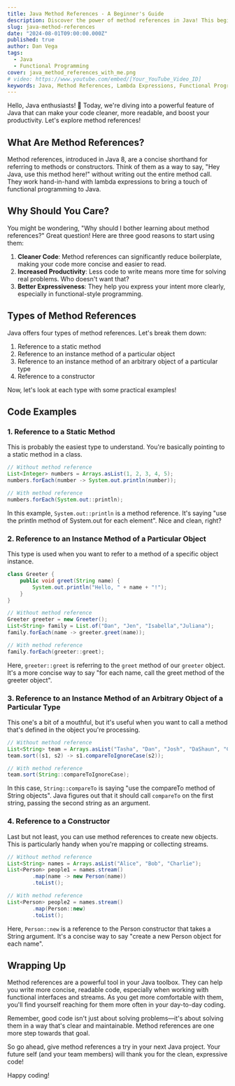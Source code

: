 ```yaml
---
title: Java Method References - A Beginner's Guide
description: Discover the power of method references in Java! This beginner-friendly guide explains what method references are, why they're useful, and how to use them effectively. With clear explanations and practical code examples, you'll learn to write cleaner, more expressive code using this powerful Java feature.
slug: java-method-references
date: "2024-08-01T09:00:00.000Z"
published: true
author: Dan Vega
tags:
  - Java
  - Functional Programming
cover: java_method_references_with_me.png
# video: https://www.youtube.com/embed/[Your_YouTube_Video_ID]
keywords: Java, Method References, Lambda Expressions, Functional Programming, Java 8 Features
---
```


Hello, Java enthusiasts! 👋 Today, we're diving into a powerful feature of Java that can make your code cleaner, more readable, and boost your productivity. Let's explore method references!

## What Are Method References?

Method references, introduced in Java 8, are a concise shorthand for referring to methods or constructors. Think of them as a way to say, "Hey Java, use this method here!" without writing out the entire method call. They work hand-in-hand with lambda expressions to bring a touch of functional programming to Java.

## Why Should You Care?

You might be wondering, "Why should I bother learning about method references?" Great question! Here are three good reasons to start using them:

1. **Cleaner Code**: Method references can significantly reduce boilerplate, making your code more concise and easier to read.
2. **Increased Productivity**: Less code to write means more time for solving real problems. Who doesn't want that?
3. **Better Expressiveness**: They help you express your intent more clearly, especially in functional-style programming.

## Types of Method References

Java offers four types of method references. Let's break them down:

1. Reference to a static method
2. Reference to an instance method of a particular object
3. Reference to an instance method of an arbitrary object of a particular type
4. Reference to a constructor

Now, let's look at each type with some practical examples!

## Code Examples

### 1. Reference to a Static Method

This is probably the easiest type to understand. You're basically pointing to a static method in a class.

```java
// Without method reference
List<Integer> numbers = Arrays.asList(1, 2, 3, 4, 5);
numbers.forEach(number -> System.out.println(number));

// With method reference
numbers.forEach(System.out::println);
```

In this example, `System.out::println` is a method reference. It's saying "use the println method of System.out for each element". Nice and clean, right?

### 2. Reference to an Instance Method of a Particular Object

This type is used when you want to refer to a method of a specific object instance.

```java
class Greeter {
    public void greet(String name) {
        System.out.println("Hello, " + name + "!");
    }
}

// Without method reference
Greeter greeter = new Greeter();
List<String> family = List.of("Dan", "Jen", "Isabella","Juliana");
family.forEach(name -> greeter.greet(name));

// With method reference
family.forEach(greeter::greet);
```

Here, `greeter::greet` is referring to the `greet` method of our `greeter` object. It's a more concise way to say "for each name, call the greet method of the greeter object".

### 3. Reference to an Instance Method of an Arbitrary Object of a Particular Type

This one's a bit of a mouthful, but it's useful when you want to call a method that's defined in the object you're processing.

```java
// Without method reference
List<String> team = Arrays.asList("Tasha", "Dan", "Josh", "DaShaun", "Cora", "Whitney", "Cote");
team.sort((s1, s2) -> s1.compareToIgnoreCase(s2));

// With method reference
team.sort(String::compareToIgnoreCase);
```

In this case, `String::compareTo` is saying "use the compareTo method of String objects". Java figures out that it should call `compareTo` on the first string, passing the second string as an argument.

### 4. Reference to a Constructor

Last but not least, you can use method references to create new objects. This is particularly handy when you're mapping or collecting streams.

```java
// Without method reference
List<String> names = Arrays.asList("Alice", "Bob", "Charlie");
List<Person> people1 = names.stream()
        .map(name -> new Person(name))
        .toList();

// With method reference
List<Person> people2 = names.stream()
        .map(Person::new)
        .toList();
```

Here, `Person::new` is a reference to the Person constructor that takes a String argument. It's a concise way to say "create a new Person object for each name".

## Wrapping Up

Method references are a powerful tool in your Java toolbox. They can help you write more concise, readable code, especially when working with functional interfaces and streams. As you get more comfortable with them, you'll find yourself reaching for them more often in your day-to-day coding.

Remember, good code isn't just about solving problems—it's about solving them in a way that's clear and maintainable. Method references are one more step towards that goal.

So go ahead, give method references a try in your next Java project. Your future self (and your team members) will thank you for the clean, expressive code!

Happy coding!